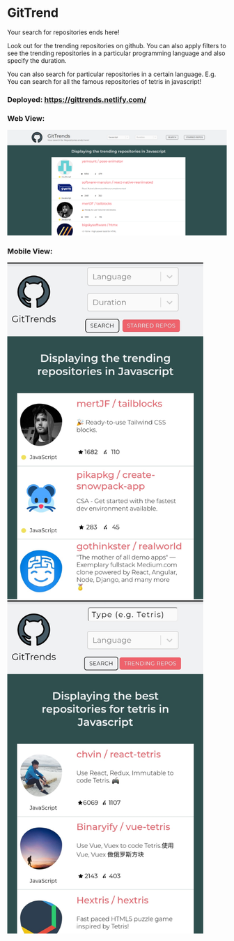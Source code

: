 # GitTrend
Your search for repositories ends here!

Look out for the trending repositories on github. You can also apply filters to see the trending repositories in a particular 
programming language and also specify the duration.

You can also search for particular repositories in a certain language. E.g. You can search for all the famous repositories of
tetris in javascript!

### Deployed: https://gittrends.netlify.com/

### Web View:

<img src="src/img/gitview1.png">

### Mobile View:

<img src="src/img/gitview2.jpg" width="450">  <img src="src/img/gitview3.jpg" width="450">
